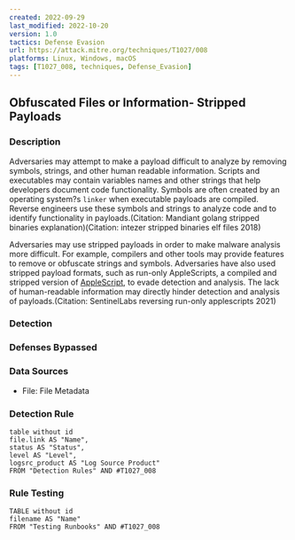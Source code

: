```yaml
---
created: 2022-09-29
last_modified: 2022-10-20
version: 1.0
tactics: Defense Evasion
url: https://attack.mitre.org/techniques/T1027/008
platforms: Linux, Windows, macOS
tags: [T1027_008, techniques, Defense_Evasion]
---
```


## Obfuscated Files or Information- Stripped Payloads

### Description

Adversaries may attempt to make a payload difficult to analyze by removing symbols, strings, and other human readable information. Scripts and executables may contain variables names and other strings that help developers document code functionality. Symbols are often created by an operating system?s `linker` when executable payloads are compiled. Reverse engineers use these symbols and strings to analyze code and to identify functionality in payloads.(Citation: Mandiant golang stripped binaries explanation)(Citation: intezer stripped binaries elf files 2018)

Adversaries may use stripped payloads in order to make malware analysis more difficult. For example, compilers and other tools may provide features to remove or obfuscate strings and symbols. Adversaries have also used stripped payload formats, such as run-only AppleScripts, a compiled and stripped version of [AppleScript](https://attack.mitre.org/techniques/T1059/002), to evade detection and analysis. The lack of human-readable information may directly hinder detection and analysis of payloads.(Citation: SentinelLabs reversing run-only applescripts 2021)

### Detection



### Defenses Bypassed



### Data Sources

  - File: File Metadata
### Detection Rule

```dataview
table without id
file.link AS "Name",
status AS "Status",
level AS "Level",
logsrc_product AS "Log Source Product"
FROM "Detection Rules" AND #T1027_008
```

### Rule Testing

```dataview
TABLE without id
filename AS "Name"
FROM "Testing Runbooks" AND #T1027_008
```

